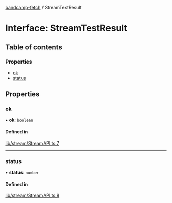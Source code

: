 [bandcamp-fetch](../README.md) / StreamTestResult

# Interface: StreamTestResult

## Table of contents

### Properties

- [ok](StreamTestResult.md#ok)
- [status](StreamTestResult.md#status)

## Properties

### ok

• **ok**: `boolean`

#### Defined in

[lib/stream/StreamAPI.ts:7](https://github.com/patrickkfkan/bandcamp-fetch/blob/7bb1899/src/lib/stream/StreamAPI.ts#L7)

___

### status

• **status**: `number`

#### Defined in

[lib/stream/StreamAPI.ts:8](https://github.com/patrickkfkan/bandcamp-fetch/blob/7bb1899/src/lib/stream/StreamAPI.ts#L8)
